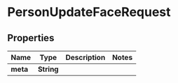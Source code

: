 # PersonUpdateFaceRequest

## Properties
Name | Type | Description | Notes
------------ | ------------- | ------------- | -------------
**meta** | **String** |  | 

